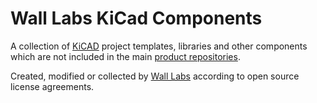 # Wall Labs KiCad Components
A collection of [KiCAD](http://kicad-pcb.org) project templates, libraries and other components which are not included in the main [product repositories](https://github.com/KiCad).

Created, modified or collected by [Wall Labs](https://github.com/WallLabs) according to open source license agreements.
